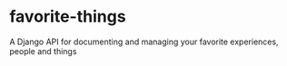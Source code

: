 # favorite-things
A Django API for documenting and managing your favorite experiences, people and things

